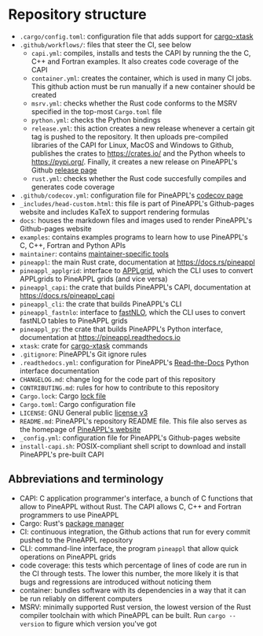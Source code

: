 # Repository structure

- `.cargo/config.toml`: configuration file that adds support for [cargo-xtask]
- `.github/workflows/`: files that steer the CI, see below
  - `capi.yml`: compiles, installs and tests the CAPI by running the the C, C++
    and Fortran examples. It also creates code coverage of the CAPI
  - `container.yml`: creates the container, which is used in many CI jobs. This
    github action must be run manually if a new container should be created
  - `msrv.yml`: checks whether the Rust code conforms to the MSRV specified in
    the top-most `Cargo.toml` file
  - `python.yml`: checks the Python bindings
  - `release.yml`: this action creates a new release whenever a certain git tag
    is pushed to the repository. It then uploads pre-compiled libraries of the
    CAPI for Linux, MacOS and Windows to Github, publishes the crates to
    <https://crates.io/> and the Python wheels to <https://pypi.org/>. Finally,
    it creates a new release on PineAPPL's Github [release page]
  - `rust.yml`: checks whether the Rust code succesfully compiles and generates
    code coverage
- `.github/codecov.yml`: configuration file for PineAPPL's [codecov page]
- `_includes/head-custom.html`: this file is part of PineAPPL's Github-pages
  website and includes KaTeX to support rendering formulas
- `docs`: houses the markdown files and images used to render PineAPPL's
  Github-pages website
- `examples`: contains examples programs to learn how to use PineAPPL's C, C++,
  Fortran and Python APIs
- `maintainer`: contains [maintainer-specific tools]
- `pineappl`: the main Rust crate, documentation at <https://docs.rs/pineappl>
- `pineappl_applgrid`: interface to [APPLgrid], which the CLI uses to convert
  APPLgrids to PineAPPL grids (and vice versa)
- `pineappl_capi`: the crate that builds PineAPPL's CAPI, documentation at
  <https://docs.rs/pineappl_capi>
- `pineappl_cli`: the crate that builds PineAPPL's CLI
- `pineappl_fastnlo`: interface to [fastNLO], which the CLI uses to convert
  fastNLO tables to PineAPPL grids
- `pineappl_py`: the crate that builds PineAPPL's Python interface,
  documentation at <https://pineappl.readthedocs.io>
- `xtask`: crate for [cargo-xtask] commands
- `.gitignore`: PineAPPL's Git ignore rules
- `.readthedocs.yml`: configuration for PineAPPL's [Read-the-Docs] Python
  interface documentation
- `CHANGELOG.md`: change log for the code part of this repository
- `CONTRIBUTING.md`: rules for how to contribute to this repository
- `Cargo.lock`: Cargo [lock file]
- `Cargo.toml`: Cargo configuration file
- `LICENSE`: GNU General public [license v3]
- `README.md`: PineAPPL's repository README file. This file also serves as the
  homepage of [PineAPPL's website]
- `_config.yml`: configuration file for PineAPPL's Github-pages website
- `install-capi.sh`: POSIX-compliant shell script to download and install
  PineAPPL's pre-built CAPI

[cargo-xtask]: https://github.com/matklad/cargo-xtask
[release page]: https://github.com/NNPDF/pineappl/releases
[codecov page]: https://app.codecov.io/gh/NNPDF/pineappl
[maintainer-specific tools]: ../maintainer/README.md
[APPLgrid]: https://applgrid.hepforge.org/
[fastNLO]: https://fastnlo.hepforge.org/
[Read-the-Docs]: https://pineappl.readthedocs.io/
[lock file]: https://doc.rust-lang.org/cargo/guide/cargo-toml-vs-cargo-lock.html
[license v3]: https://www.gnu.org/licenses/gpl-3.0.en.html
[PineAPPL's website]: https://nnpdf.github.io/pineappl/

## Abbreviations and terminology

- CAPI: C application programmer's interface, a bunch of C functions that allow
  to PineAPPL without Rust. The CAPI allows C, C++ and Fortran programmers to
  use PineAPPL
- Cargo: Rust's [package manager]
- CI: continuous integration, the Github actions that run for every commit
  pushed to the PineAPPL repository
- CLI: command-line interface, the program `pineappl` that allow quick
  operations on PineAPPL grids
- code coverage: this tests which percentage of lines of code are run in the CI
  through tests. The lower this number, the more likely it is that bugs and
  regressions are introduced without noticing them
- container: bundles software with its dependencies in a way that it can be run
  reliably on different computers
- MSRV: minimally supported Rust version, the lowest version of the Rust
  compiler toolchain with which PineAPPL can be built. Run `cargo --version` to
  figure which version you've got

[package manager]: https://doc.rust-lang.org/cargo/index.html
